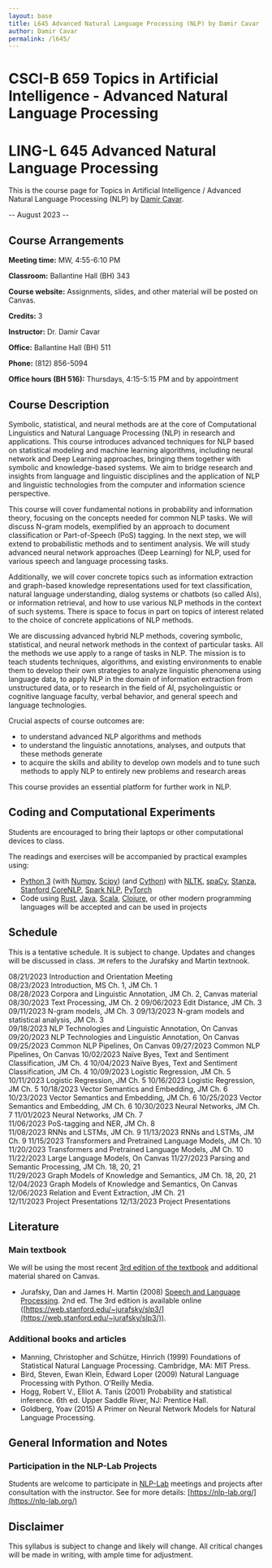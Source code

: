 ```yaml
---
layout: base
title: L645 Advanced Natural Language Processing (NLP) by Damir Cavar
author: Damir Cavar
permalink: /l645/
---
```

# CSCI-B 659 Topics in Artificial Intelligence - Advanced Natural Language Processing
# LING-L 645 Advanced Natural Language Processing

This is the course page for Topics in Artificial Intelligence / Advanced Natural Language Processing (NLP) by [Damir Cavar].

-- August 2023 --


## Course Arrangements

**Meeting time:** MW, 4:55-6:10 PM

**Classroom:** Ballantine Hall (BH) 343

**Course website:** Assignments, slides, and other material will be posted on Canvas.

**Credits:** 3

**Instructor:** Dr. Damir Cavar

**Office:** Ballantine Hall (BH) 511

**Phone:** (812) 856-5094

**Office hours (BH 516):** Thursdays, 4:15-5:15 PM and by appointment


## Course Description

Symbolic, statistical, and neural methods are at the core of Computational Linguistics and Natural Language Processing (NLP) in research and applications. This course introduces advanced techniques for NLP based on statistical modeling and machine learning algorithms, including neural network and Deep Learning approaches, bringing them together with symbolic and knowledge-based systems. We aim to bridge research and insights from language and linguistic disciplines and the application of NLP and linguistic technologies from the computer and information science perspective.

This course will cover fundamental notions in probability and information theory, focusing on the concepts needed for common NLP tasks. We will discuss N-gram models, exemplified by an approach to document classification or Part-of-Speech (PoS) tagging. In the next step, we will extend to probabilistic methods and to sentiment analysis. We will study advanced neural network approaches (Deep Learning) for NLP, used for various speech and language processing tasks.

Additionally, we will cover concrete topics such as information extraction and graph-based knowledge representations used for text classification, natural language understanding, dialog systems or chatbots (so called AIs), or information retrieval, and how to use various NLP methods in the context of such systems. There is space to focus in part on topics of interest related to the choice of concrete applications of NLP methods.

We are discussing advanced hybrid NLP methods, covering symbolic, statistical, and neural network methods in the context of particular tasks. All the methods we use apply to a range of tasks in NLP. The mission is to teach students techniques, algorithms, and existing environments to enable them to develop their own strategies to analyze linguistic phenomena using language data, to apply NLP in the domain of information extraction from unstructured data, or to research in the field of AI, psycholinguistic or cognitive language faculty, verbal behavior, and general speech and language technologies.

Crucial aspects of course outcomes are:

- to understand advanced NLP algorithms and methods
- to understand the linguistic annotations, analyses, and outputs that these methods generate
- to acquire the skills and ability to develop own models and to tune such methods to apply NLP to entirely new problems and research areas

This course provides an essential platform for further work in NLP.


## Coding and Computational Experiments

Students are encouraged to bring their laptops or other computational devices to class.

The readings and exercises will be accompanied by practical examples using:

- [Python 3]  (with [Numpy], [Scipy]) (and [Cython]) with [NLTK], [spaCy], [Stanza], [Stanford CoreNLP], [Spark NLP], [PyTorch]
- Code using [Rust], [Java], [Scala], [Clojure], or other modern programming languages will be accepted and can be used in projects


## Schedule

This is a tentative schedule. It is subject to change. Updates and changes will be discussed in class. `JM` refers to the Jurafsky and Martin textnook.

08/21/2023	Introduction and Orientation Meeting		
08/23/2023	Introduction, MS Ch. 1, JM Ch. 1	
08/28/2023	Corpora and Linguistic Annotation, JM Ch. 2, Canvas material
08/30/2023	Text Processing, JM Ch. 2
09/06/2023	Edit Distance, JM Ch. 3
09/11/2023	N-gram models, JM Ch. 3
09/13/2023	N-gram models and statistical analysis, JM Ch. 3	
09/18/2023	NLP Technologies and Linguistic Annotation, On Canvas
09/20/2023	NLP Technologies and Linguistic Annotation, On Canvas
09/25/2023	Common NLP Pipelines, On Canvas
09/27/2023	Common NLP Pipelines, On Canvas
10/02/2023	Naïve Byes, Text and Sentiment Classification, JM Ch. 4
10/04/2023	Naïve Byes, Text and Sentiment Classification, JM Ch. 4	
10/09/2023	Logistic Regression, JM Ch. 5
10/11/2023	Logistic Regression, JM Ch. 5
10/16/2023	Logistic Regression, JM Ch. 5
10/18/2023	Vector Semantics and Embedding, JM Ch. 6
10/23/2023	Vector Semantics and Embedding, JM Ch. 6
10/25/2023	Vector Semantics and Embedding, JM Ch. 6
10/30/2023	Neural Networks, JM Ch. 7
11/01/2023	Neural Networks, JM Ch. 7	
11/06/2023	PoS-tagging and NER, JM Ch. 8	
11/08/2023	RNNs and LSTMs, JM Ch. 9
11/13/2023	RNNs and LSTMs, JM Ch. 9
11/15/2023	Transformers and Pretrained Language Models, JM Ch. 10	
11/20/2023	Transformers and Pretrained Language Models, JM Ch. 10	
11/22/2023	Large Language Models, On Canvas
11/27/2023	Parsing and Semantic Processing, JM Ch. 18, 20, 21	
11/29/2023	Graph Models of Knowledge and Semantics, JM Ch. 18, 20, 21	
12/04/2023	Graph Models of Knowledge and Semantics, On Canvas	
12/06/2023	Relation and Event Extraction, JM Ch. 21	
12/11/2023	Project Presentations
12/13/2023	Project Presentations


## Literature

### Main textbook

We will be using the most recent [3rd edition of the textbook](https://web.stanford.edu/~jurafsky/slp3/) and additional material shared on Canvas.

- Jurafsky, Dan and James H. Martin (2008) [Speech and Language Processing](https://web.stanford.edu/~jurafsky/slp3/). 2nd ed. The 3rd edition is available online ([https://web.stanford.edu/~jurafsky/slp3/](https://web.stanford.edu/~jurafsky/slp3/)).


### Additional books and articles

- Manning, Christopher and Schütze, Hinrich (1999) Foundations of Statistical Natural Language Processing. Cambridge, MA: MIT Press.
- Bird, Steven, Ewan Klein, Edward Loper (2009) Natural Language Processing with Python. O'Reilly Media.
- Hogg, Robert V., Elliot A. Tanis (2001) Probability and statistical inference. 6th ed. Upper Saddle River, NJ: Prentice Hall.
- Goldberg, Yoav (2015) A Primer on Neural Network Models for Natural Language Processing.


## General Information and Notes

### Participation in the NLP-Lab Projects

Students are welcome to participate in [NLP-Lab] meetings and projects after consultation with the instructor. See for more details: [https://nlp-lab.org/](https://nlp-lab.org/)



## Disclaimer

This syllabus is subject to change and likely will change. All critical changes will be made in writing, with ample time for adjustment.


[Damir Cavar]: http://damir.cavar.me/ "Damir Cavar"
[NLP-Lab]: https://nlp-lab.org/ "Natural Language Processing Lab"
[Python 3]: https://www.python.org/ "Python 3.x"
[Numpy]: https://numpy.org/ "Numpy"
[Scipy]: https://scipy.org/ "Scipy"
[Cython]: https://cython.org/ "Cython"
[NLTK]: https://www.nltk.org/ "The Natural Language Toolkit"
[spaCy]: https://spacy.io/ "spaCy"
[Stanza]: https://stanfordnlp.github.io/stanza/ "stanza"
[Stanford CoreNLP]: https://stanfordnlp.github.io/CoreNLP/ "Stanford Core NLP"
[Spark NLP]: https://github.com/JohnSnowLabs/spark-nlp-workshop/tree/master/tutorials/Certification_Trainings "Spark NLP"
[PyTorch]: https://pytorch.org/ "PyTorch"
[Rust]: https://www.rust-lang.org/ "Rust"
[Java]: https://www.java.com/ "Java"
[Scala]: https://www.scala-lang.org/ "Scala"
[Clojure]: https://clojure.org/ "Clojure"
